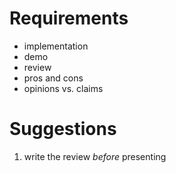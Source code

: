 # Requirements

-   implementation
-   demo
-   review
  -   pros and cons
  -   opinions vs. claims
  
# Suggestions

1.  write the review _before_ presenting
